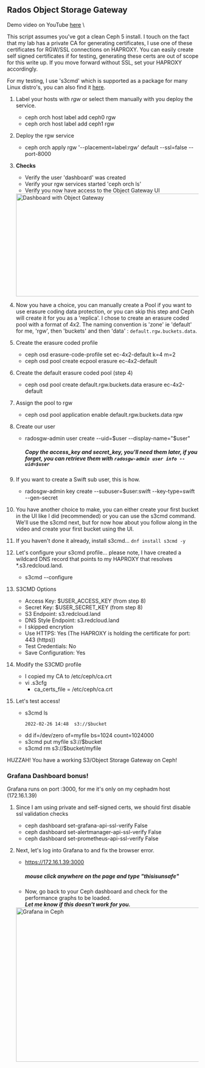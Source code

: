 ## Rados Object Storage Gateway

Demo video on YouTube [here](https://youtu.be/lmFdpLipaBA) \

This script assumes you've got a clean Ceph 5 install. I touch on the fact that my lab has a private CA for generating certificates, I use one of these certificates for RGW/SSL connections on HAPROXY. You can easily create self signed certificates if for testing, generating these certs are out of scope for this write up. If you move forward without SSL, set your HAPROXY accordingly. 

For my testing, I use 's3cmd' which is supported as a package for many Linux distro's, you can also find it [here](https://s3tools.org/s3cmd).

1. Label your hosts with _rgw_ or select them manually with you deploy the service. 
    - ceph orch host label add ceph0 rgw
    - ceph orch host label add ceph1 rgw

2. Deploy the rgw service
    - ceph orch apply rgw '--placement=label:rgw' default --ssl=false --port-8000

3. **Checks**
    - Verify the user 'dashboard' was created
    - Verify your rgw services started 'ceph orch ls'
    - Verify you now have access to the Object Gateway UI
    <img src= "https://github.com/ocpdude/ceph5-install/blob/main/rados/dash-rgw.png" alt="Dashboard with Object Gateway" width="640" height="270">

4. Now you have a choice, you can manually create a Pool if you want to use erasure coding data protection, or you can skip this step and Ceph will create it for you as a 'replica'. I chose to create an erasure coded pool with a format of 4x2. The naming convention is 'zone' ie 'default' for me, 'rgw', then 'buckets' and then 'data' : `default.rgw.buckets.data`.

5. Create the erasure coded profile
    - ceph osd erasure-code-profile set ec-4x2-default k=4 m=2
    - ceph osd pool create ecpool erasure ec-4x2-default

6. Create the default erasure coded pool (step 4)
    - ceph osd pool create default.rgw.buckets.data erasure ec-4x2-default 

7. Assign the pool to rgw
    - ceph osd pool application enable default.rgw.buckets.data rgw

8. Create our user
    - radosgw-admin user create --uid=$user --display-name="$user"
        ##### Copy the access_key and secret_key, you'll need them later, if you forget, you can retrieve them with `radosgw-admin user info --uid=$user`

9. If you want to create a Swift sub user, this is how.
    - radosgw-admin key create --subuser=$user:swift --key-type=swift --gen-secret

10. You have another choice to make, you can either create your first bucket in the UI like I did (recommended) or you can use the s3cmd command. We'll use the s3cmd next, but for now how about you follow along in the video and create your first bucket using the UI.

11. If you haven't done it already, install s3cmd... `dnf install s3cmd -y`

12. Let's configure your s3cmd profile... please note, I have created a wildcard DNS record that points to my HAPROXY that resolves *.s3.redcloud.land.
    - s3cmd --configure

13. S3CMD Options
    - Access Key: $USER_ACCESS_KEY (from step 8)
    - Secret Key: $USER_SECRET_KEY (from step 8)
    - S3 Endpoint: s3.redcloud.land
    - DNS Style Endpoint: s3.redcloud.land
    - I skipped encrytion
    - Use HTTPS: Yes (The HAPROXY is holding the certificate for port: 443 (https))
    - Test Credentials: No
    - Save Configuration: Yes

14. Modify the S3CMD profile
    - I copied my CA to /etc/ceph/ca.crt
    - vi .s3cfg
        - ca_certs_file = /etc/ceph/ca.crt

15. Let's test access!
    - s3cmd ls 
        ```
        2022-02-26 14:48  s3://$bucket
        ```
    - dd if=/dev/zero of=myfile bs=1024 count=1024000
    - s3cmd put myfile s3://$bucket
    - s3cmd rm s3://$bucket/myfile

HUZZAH! You have a working S3/Object Storage Gateway on Ceph!


### Grafana Dashboard bonus!
Grafana runs on port :3000, for me it's only on my cephadm host (172.16.1.39)

1. Since I am using private and self-signed certs, we should first disable ssl validation checks
    - ceph dashboard set-grafana-api-ssl-verify False
    - ceph dashboard set-alertmanager-api-ssl-verify False
    - ceph dashboard set-prometheus-api-ssl-verify False

2. Next, let's log into Grafana to and fix the browser error.
    - https://172.16.1.39:3000
        ##### mouse click anywhere on the page and type "thisisunsafe"
    - Now, go back to your Ceph dashboard and check for the performance graphs to be loaded.\
    ***Let me know if this doesn't work for you.***

    <img src= "https://github.com/ocpdude/ceph5-install/blob/main/rados/grafana.png" alt="Grafana in Ceph" width="640" height="405">
 
